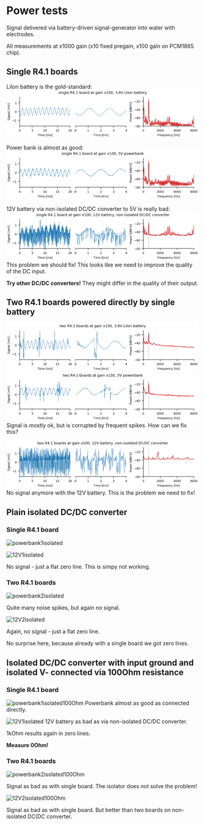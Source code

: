 # Power tests

Signal delivered via battery-driven signal-generator into water with
electrodes.

All measurements at x1000 gain (x10 fixed pregain, x100 gain on
PCM1865 chip).

## Single R4.1 boards

LiIon battery is the gold-standard:
![liion1](liion-1-x100.png)

Power bank is almost as good:
![powerbank1](powerbank-1-x100.png)

12V battery via non-isolated DC/DC converter to 5V is really bad:
![12V1](12V-1-nonisol-x100.png)
This problem we should fix! This looks like we need to improve the
quality of the DC input.

__Try other DC/DC converters!__ They might differ in the quality of
their output.


## Two R4.1 boards powered directly by single battery

![liion2](liion-2-x100.png)
![powerbank2](powerbank-2-x100.png)
Signal is mostly ok, but is corrupted by frequent spikes.
How can we fix this?

![12V2](12V-2-nonisol-x100.png)
No signal anymore with the 12V battery. 
This is the problem we need to fix!


## Plain isolated DC/DC converter

### Single R4.1 board

![powerbank1isolated](powerbank-1-isolated-x100.png)

![12V1isolated](12V-1-isolated-x100.png)

No signal - just a flat zero line. This is simpy not working.


### Two R4.1 boards

![powerbank2isolated](powerbank-2-isolated-x100.png)

Quite many noise spikes, but again no signal.

![12V2isolated](12V-2-isolated-x100.png)

Again, no signal - just a flat zero line.

No surprise here, because already with a single board we got zero lines.


## Isolated DC/DC converter with input ground and isolated V- connected via 100Ohm resistance

### Single R4.1 board

![powerbank1isolated100Ohm](powerbank-1-isolated-100Ohm-x100.png)
Powerbank almost as good as connected directly.

![12V1isolated](12V-1-isolated-100Ohm-x100.png)
12V battery as bad as via non-isolated DC/DC converter.

1kOhm results again in zero lines.

__Measure 0Ohm!__


### Two R4.1 boards

![powerbank2isolated100Ohm](powerbank-2-isolated-100Ohm-x100.png)

Signal as bad as with single board. The isolator does not solve the problem!

![12V2isolated100Ohm](12V-2-isolated-100Ohm-x100.png)

Signal as bad as with single board. But better than two boards on
non-isolated DC(DC converter.
